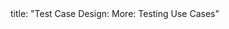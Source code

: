 <frontmatter>
title: "Test Case Design: More: Testing Use Cases"
</frontmatter>

<include src="unit-inPage-asFlat.md" boilerplate />
